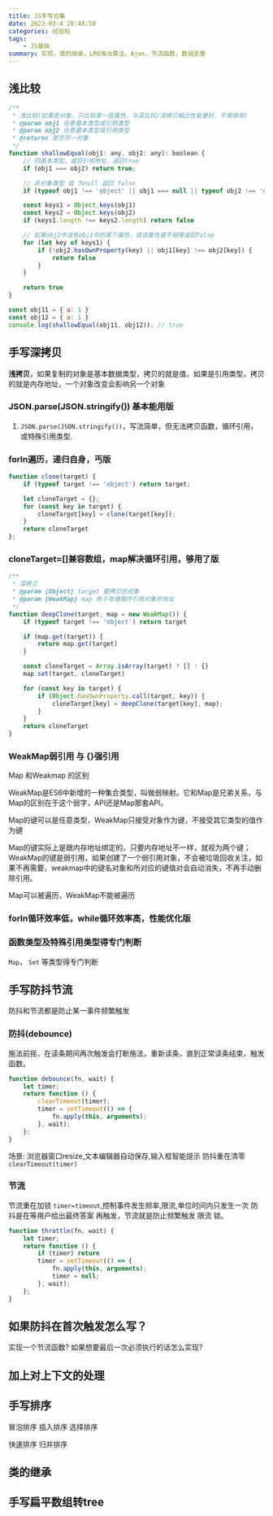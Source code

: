 ```yaml
---
title: JS手写合集
date: 2023-03-4 20:48:50
categories: 经验帖
tags:
    - JS基础
summary: 实现，类的继承，LRU淘汰算法，Ajax，节流函数，数组去重
---
```


## 浅比较

```js
/**
 * 浅比较(如果是对象，只比较第一层属性，与深比较/深拷贝相比性能更好，平常够用)
 * @param obj1 任意基本类型或引用类型
 * @param obj2 任意基本类型或引用类型
 * @returns 是否同一对象
 */
function shallowEqual(obj1: any, obj2: any): boolean {
    // 同基本类型，或同引用地址，返回true
    if (obj1 === obj2) return true;

    // 非对象类型 或 为null 返回 false
    if (typeof obj1 !== 'object' || obj1 === null || typeof obj2 !== 'object' || obj2 == null) return false

    const keys1 = Object.keys(obj1)
    const keys2 = Object.keys(obj2)
    if (keys1.length !== keys2.length) return false

    // 如果obj2中没有obj1中的某个属性，或该属性值不相等返回false
    for (let key of keys1) {
        if (!obj2.hasOwnProperty(key) || obj1[key] !== obj2[key]) {
            return false
        }
    }

    return true
}

const obj11 = { a: 1 }
const obj12 = { a: 1 }
console.log(shallowEqual(obj11, obj12)); // true
```

## 手写深拷贝

__浅拷贝__，如果复制的对象是基本数据类型，拷贝的就是值，如果是引用类型，拷贝的就是内存地址，一个对象改变会影响另一个对象

### JSON.parse(JSON.stringify()) 基本能用版

1. `JSON.parse(JSON.stringify())`，写法简单，但无法拷贝函数，循环引用，或特殊引用类型.

### forIn遍历，递归自身，丐版

```js
function clone(target) {
    if (typeof target !== 'object') return target;

    let cloneTarget = {};
    for (const key in target) {
        cloneTarget[key] = clone(target[key]);
    }
    return cloneTarget
};
```

### cloneTarget=[]兼容数组，map解决循环引用，够用了版

```js
/**
 * 深拷贝
 * @param {Object} target 要拷贝的对象
 * @param {WeakMap} map 用于存储循环引用对象的地址
 */
function deepClone(target, map = new WeakMap()) {
    if (typeof target !== 'object') return target

    if (map.get(target)) {
        return map.get(target)
    }

    const cloneTarget = Array.isArray(target) ? [] : {}
    map.set(target, cloneTarget)

    for (const key in target) {
        if (Object.hasOwnProperty.call(target, key)) {
            cloneTarget[key] = deepClone(target[key], map);
        }
    }
    return cloneTarget
}
```

### WeakMap弱引用 与 {}强引用

Map 和Weakmap 的区别

WeakMap是ES6中新增的一种集合类型，叫做弱映射。它和Map是兄弟关系，与Map的区别在于这个弱字，API还是Map那套API。

Map的键可以是任意类型，WeakMap只接受对象作为键，不接受其它类型的值作为键

Map的键实际上是跟内存地址绑定的，只要内存地址不一样，就视为两个键；WeakMap的键是弱引用，如果创建了一个弱引用对象，不会被垃圾回收关注，如果不再需要，weakmap中的键名对象和所对应的键值对会自动消失，不再手动删除引用。

Map可以被遍历，WeakMap不能被遍历

### forIn循环效率低，while循环效率高，性能优化版

### 函数类型及特殊引用类型得专门判断

`Map`， `Set` 等类型得专门判断

## 手写防抖节流

防抖和节流都是防止某一事件频繁触发

### 防抖(debounce)

施法前摇，在读条期间再次触发会打断施法，重新读条，直到正常读条结束，触发函数。

```js
function debounce(fn, wait) {
    let timer;
    return function () {
        clearTimeout(timer);
        timer = setTimeout(() => {
            fn.apply(this, arguments);
        }, wait);
    };
}
```

场景: 浏览器窗口resize,文本编辑器自动保存,输入框智能提示
防抖重在清零 `clearTimeout(timer)`

### 节流

节流重在加锁 `timer=timeout`,控制事件发生频率,限流,单位时间内只发生一次
防抖是在等用户给出最终答案 再触发，节流就是防止频繁触发 限流 锁。

```js
function throttle(fn, wait) {
    let timer;
    return function () {
        if (timer) return
        timer = setTimeout(() => {
            fn.apply(this, arguments);
            timer = null;
        }, wait);
    };
}
```

## 如果防抖在首次触发怎么写？

实现一个节流函数? 如果想要最后一次必须执行的话怎么实现?

## 加上对上下文的处理

## 手写排序

冒泡排序 插入排序 选择排序

快速排序 归并排序

## 类的继承

## 手写扁平数组转tree
